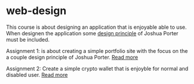 # web-design

This course is about designing an application that is enjoyable able to use. When designen the application some [design principle](http://bokardo.com/principles-of-user-interface-design/) of Joshua Porter must be included.

Assignment 1: is about creating a simple portfolio site with the focus on the a couple design principle of Joshua Porter. [Read more](https://github.com/niyorn/web-design/tree/master/opdracht1)

Assignment 2: Create a simple crypto wallet that is enjoyble for normal and disabled user. [Read more](https://github.com/niyorn/web-design/tree/master/opdracht2)

